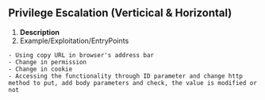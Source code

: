 ## Privilege Escalation (Verticical & Horizontal)
1. **Description**
2. Example/Exploitation/EntryPoints
```
- Using copy URL in browser's address bar
- Change in permission
- Change in cookie
- Accessing the functionality through ID parameter and change http method to put, add body parameters and check, the value is modified or not
```
